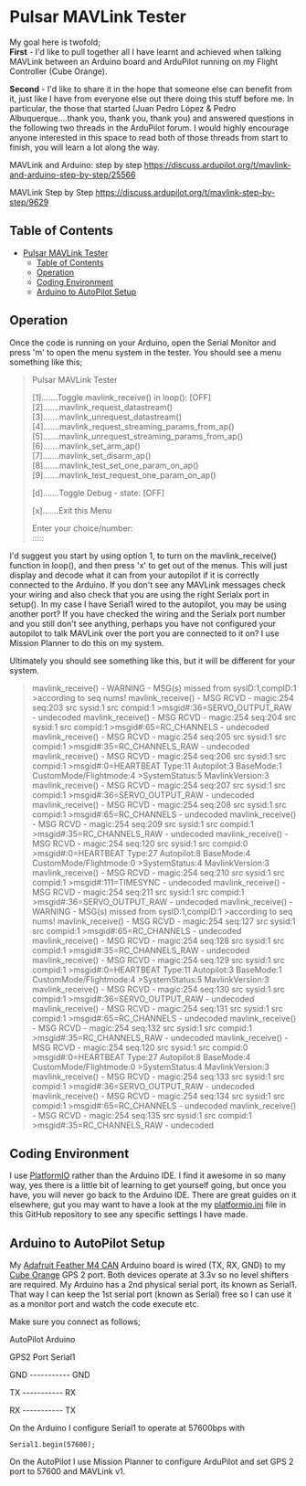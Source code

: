 # Pulsar MAVLink Tester

My goal here is twofold;  
**First** - I'd like to pull together all I have learnt and achieved when talking MAVLink between an Arduino board and ArduPilot running on my Flight Controller (Cube Orange).

**Second** - I'd like to share it in the hope that someone else can benefit from it, just like I have from everyone else out there doing this stuff before me.  In particular, the those that started (Juan Pedro López & Pedro Albuquerque....thank you, thank you, thank you) and answered questions in the following two threads in the ArduPilot forum.  I would highly encourage anyone interested in this space to read both of those threads from start to finish, you will learn a lot along the way.

MAVLink and Arduino: step by step
https://discuss.ardupilot.org/t/mavlink-and-arduino-step-by-step/25566

MAVLink Step by Step
https://discuss.ardupilot.org/t/mavlink-step-by-step/9629

## Table of Contents
- [Pulsar MAVLink Tester](#pulsar-mavlink-tester)
  - [Table of Contents](#table-of-contents)
  - [Operation](#operation)
  - [Coding Environment](#coding-environment)
  - [Arduino to AutoPilot Setup](#arduino-to-autopilot-setup)


## Operation

Once the code is running on your Arduino, open the Serial Monitor and press 'm' to open the menu system in the tester.
You should see a menu something like this;

> Pulsar MAVLink Tester  
>   
>[1].......Toggle mavlink_receive() in loop(): [OFF]  
>[2].......mavlink_request_datastream()  
>[3].......mavlink_unrequest_datastream()  
>[4].......mavlink_request_streaming_params_from_ap()  
>[5].......mavlink_unrequest_streaming_params_from_ap()  
>[6].......mavlink_set_arm_ap()  
>[7].......mavlink_set_disarm_ap()  
>[8].......mavlink_test_set_one_param_on_ap()  
>[9].......mavlink_test_request_one_param_on_ap()  
>  
>[d].......Toggle Debug - state: [OFF]  
>  
>[x].......Exit this Menu  
>  
>Enter your choice/number:   
>:::::


I'd suggest you start by using option 1, to turn on the mavlink_receive() function in loop(), and then press 'x' to get out of the menus.
This will just display and decode what it can from your autopilot if it is correctly connected to the Arduino.  If you don't see any MAVLink messages check your wiring and also check that you are using the right Serialx port in setup().  In my case I have Serial1 wired to the autopilot, you may be using another port?
If you have checked the wiring and the Serialx port number and you still don't see anything, perhaps you have not configured your autopilot to talk MAVLink over the port you are connected to it on?  I use Mission Planner to do this on my system.

Ultimately you should see something like this, but it will be different for your system.

>mavlink_receive() - WARNING - MSG(s) missed from sysID:1,compID:1 >according to seq nums!
>mavlink_receive() - MSG RCVD - magic:254 seq:203 src sysid:1 src compid:1 >msgid#:36=SERVO_OUTPUT_RAW - undecoded
>mavlink_receive() - MSG RCVD - magic:254 seq:204 src sysid:1 src compid:1 >msgid#:65=RC_CHANNELS - undecoded
>mavlink_receive() - MSG RCVD - magic:254 seq:205 src sysid:1 src compid:1 >msgid#:35=RC_CHANNELS_RAW - undecoded
>mavlink_receive() - MSG RCVD - magic:254 seq:206 src sysid:1 src compid:1 >msgid#:0=HEARTBEAT Type:11 Autopilot:3 BaseMode:1 CustomMode/Flightmode:4 >SystemStatus:5 MavlinkVersion:3
>mavlink_receive() - MSG RCVD - magic:254 seq:207 src sysid:1 src compid:1 >msgid#:36=SERVO_OUTPUT_RAW - undecoded
>mavlink_receive() - MSG RCVD - magic:254 seq:208 src sysid:1 src compid:1 >msgid#:65=RC_CHANNELS - undecoded
>mavlink_receive() - MSG RCVD - magic:254 seq:209 src sysid:1 src compid:1 >msgid#:35=RC_CHANNELS_RAW - undecoded
>mavlink_receive() - MSG RCVD - magic:254 seq:120 src sysid:1 src compid:0 >msgid#:0=HEARTBEAT Type:27 Autopilot:8 BaseMode:4 CustomMode/Flightmode:0 >SystemStatus:4 MavlinkVersion:3
>mavlink_receive() - MSG RCVD - magic:254 seq:210 src sysid:1 src compid:1 >msgid#:111=TIMESYNC - undecoded
>mavlink_receive() - MSG RCVD - magic:254 seq:211 src sysid:1 src compid:1 >msgid#:36=SERVO_OUTPUT_RAW - undecoded
>mavlink_receive() - WARNING - MSG(s) missed from sysID:1,compID:1 >according to seq nums!
>mavlink_receive() - MSG RCVD - magic:254 seq:127 src sysid:1 src compid:1 >msgid#:65=RC_CHANNELS - undecoded
>mavlink_receive() - MSG RCVD - magic:254 seq:128 src sysid:1 src compid:1 >msgid#:35=RC_CHANNELS_RAW - undecoded
>mavlink_receive() - MSG RCVD - magic:254 seq:129 src sysid:1 src compid:1 >msgid#:0=HEARTBEAT Type:11 Autopilot:3 BaseMode:1 CustomMode/Flightmode:4 >SystemStatus:5 MavlinkVersion:3
>mavlink_receive() - MSG RCVD - magic:254 seq:130 src sysid:1 src compid:1 >msgid#:36=SERVO_OUTPUT_RAW - undecoded
>mavlink_receive() - MSG RCVD - magic:254 seq:131 src sysid:1 src compid:1 >msgid#:65=RC_CHANNELS - undecoded
>mavlink_receive() - MSG RCVD - magic:254 seq:132 src sysid:1 src compid:1 >msgid#:35=RC_CHANNELS_RAW - undecoded
>mavlink_receive() - MSG RCVD - magic:254 seq:120 src sysid:1 src compid:0 >msgid#:0=HEARTBEAT Type:27 Autopilot:8 BaseMode:4 CustomMode/Flightmode:0 >SystemStatus:4 MavlinkVersion:3
>mavlink_receive() - MSG RCVD - magic:254 seq:133 src sysid:1 src compid:1 >msgid#:36=SERVO_OUTPUT_RAW - undecoded
>mavlink_receive() - MSG RCVD - magic:254 seq:134 src sysid:1 src compid:1 >msgid#:65=RC_CHANNELS - undecoded
>mavlink_receive() - MSG RCVD - magic:254 seq:135 src sysid:1 src compid:1 >msgid#:35=RC_CHANNELS_RAW - undecoded



## Coding Environment

I use [PlatformIO](https://platformio.org) rather than the Arduino IDE.  I find it awesome in so many way, yes there is a little bit of learning to get yourself going, but once you have, you will never go back to the Arduino IDE. There are great guides on it elsewhere, gut you may want to have a look at the my [platformio.ini](https://github.com/pauljeffress/Pulsar-MAVLink-Tester/blob/master/platformio.ini) file in this GitHub repository to see any specific settings I have made.

## Arduino to AutoPilot Setup

My [Adafruit Feather M4 CAN](https://www.adafruit.com/product/4759) Arduino board is wired (TX, RX, GND) to my [Cube Orange](https://ardupilot.org/copter/docs/common-thecubeorange-overview.html) GPS 2 port. Both devices operate at 3.3v so no level shifters are required. My Arduino has a 2nd physical serial port, its known as Serial1. That way I can keep the 1st serial port (known as Serial) free so I can use it as a monitor port and watch the code execute etc.

Make sure you connect as follows;

AutoPilot       Arduino

GPS2 Port       Serial1

GND ----------- GND

TX  ----------- RX

RX  ----------- TX

On the Arduino I configure Serial1 to operate at 57600bps with

    Serial1.begin(57600);

On the AutoPilot I use Mission Planner to configure ArduPilot and set GPS 2 port to 57600 and MAVLink v1.

